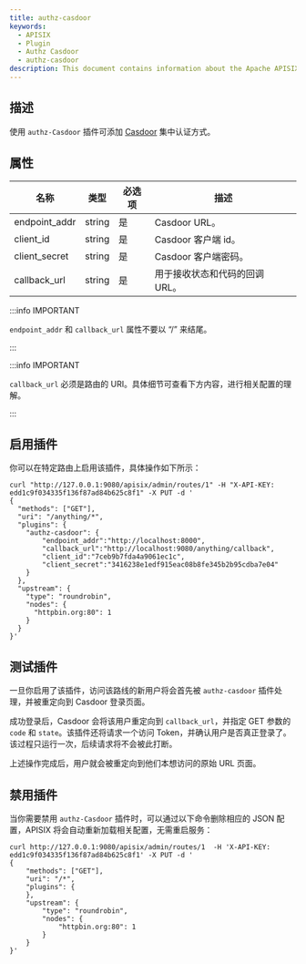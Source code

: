 ```yaml
---
title: authz-casdoor
keywords:
  - APISIX
  - Plugin
  - Authz Casdoor
  - authz-casdoor
description: This document contains information about the Apache APISIX authz-casdoor Plugin.
---
```


<!--
#
# Licensed to the Apache Software Foundation (ASF) under one or more
# contributor license agreements.  See the NOTICE file distributed with
# this work for additional information regarding copyright ownership.
# The ASF licenses this file to You under the Apache License, Version 2.0
# (the "License"); you may not use this file except in compliance with
# the License.  You may obtain a copy of the License at
#
#     http://www.apache.org/licenses/LICENSE-2.0
#
# Unless required by applicable law or agreed to in writing, software
# distributed under the License is distributed on an "AS IS" BASIS,
# WITHOUT WARRANTIES OR CONDITIONS OF ANY KIND, either express or implied.
# See the License for the specific language governing permissions and
# limitations under the License.
#
-->

## 描述

使用 `authz-Casdoor` 插件可添加 [Casdoor](https://casdoor.org/) 集中认证方式。

## 属性

| 名称          | 类型   | 必选项 | 描述                                  |
|---------------|--------|----------|----------------------------------------------|
| endpoint_addr | string | 是     | Casdoor URL。                           |
| client_id     | string | 是     | Casdoor 客户端 id。                      |
| client_secret | string | 是     | Casdoor 客户端密码。                 |
| callback_url  | string | 是     | 用于接收状态和代码的回调 URL。 |

:::info IMPORTANT

`endpoint_addr` 和 `callback_url` 属性不要以 “/” 来结尾。

:::

:::info IMPORTANT

`callback_url` 必须是路由的 URI。具体细节可查看下方内容，进行相关配置的理解。

:::

## 启用插件

你可以在特定路由上启用该插件，具体操作如下所示：

```shell
curl "http://127.0.0.1:9080/apisix/admin/routes/1" -H "X-API-KEY: edd1c9f034335f136f87ad84b625c8f1" -X PUT -d '
{
  "methods": ["GET"],
  "uri": "/anything/*",
  "plugins": {
    "authz-casdoor": {
        "endpoint_addr":"http://localhost:8000",
        "callback_url":"http://localhost:9080/anything/callback",
        "client_id":"7ceb9b7fda4a9061ec1c",
        "client_secret":"3416238e1edf915eac08b8fe345b2b95cdba7e04"
    }
  },
  "upstream": {
    "type": "roundrobin",
    "nodes": {
      "httpbin.org:80": 1
    }
  }
}'
```

## 测试插件

一旦你启用了该插件，访问该路线的新用户将会首先被 `authz-casdoor` 插件处理，并被重定向到 Casdoor 登录页面。

成功登录后，Casdoor 会将该用户重定向到 `callback_url`，并指定 GET 参数的 `code` 和 `state`。该插件还将请求一个访问 Token，并确认用户是否真正登录了。该过程只运行一次，后续请求将不会被此打断。

上述操作完成后，用户就会被重定向到他们本想访问的原始 URL 页面。

## 禁用插件

当你需要禁用 `authz-Casdoor` 插件时，可以通过以下命令删除相应的 JSON 配置，APISIX 将会自动重新加载相关配置，无需重启服务：

```shell
curl http://127.0.0.1:9080/apisix/admin/routes/1  -H 'X-API-KEY: edd1c9f034335f136f87ad84b625c8f1' -X PUT -d '
{
    "methods": ["GET"],
    "uri": "/*",
    "plugins": {
    },
    "upstream": {
        "type": "roundrobin",
        "nodes": {
            "httpbin.org:80": 1
        }
    }
}'
```
